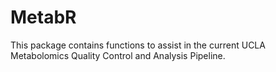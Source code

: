 # MetabR
This package contains functions to assist in the current UCLA Metabolomics Quality Control and Analysis Pipeline.
